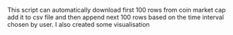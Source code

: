 This script can automatically download first 100 rows from coin market cap add it to csv file and then append next 100 rows based on the time interval chosen by user. I also created some visualisation
